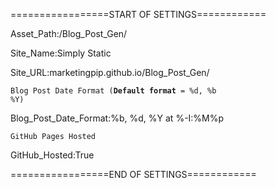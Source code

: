 =================START OF SETTINGS============

Asset_Path:/Blog_Post_Gen/

Site_Name:Simply Static

Site_URL:marketingpip.github.io/Blog_Post_Gen/

<code>Blog Post Date Format (**Default format** = %d, %b %Y) </code>

Blog_Post_Date_Format:%b, %d, %Y at %-I&#58;%M%p

<code>GitHub Pages Hosted</code>

GitHub_Hosted:True

=================END OF SETTINGS============
